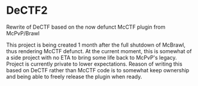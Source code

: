 # DeCTF2
Rewrite of DeCTF based on the now defunct McCTF plugin from McPvP/Brawl

This project is being created 1 month after the full shutdown of McBrawl, thus rendering McCTF defunct. At the current moment, this is somewhat of a side project with no ETA to bring some life back to McPvP's legacy. Project is currently private to lower expectations. Reason of writing this based on DeCTF rather than McCTF code is to somewhat keep ownership and being able to freely release the plugin when ready.
